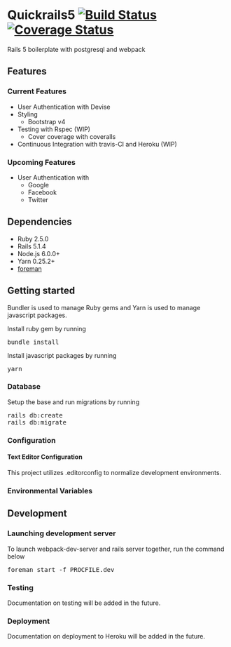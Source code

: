 # Quickrails5 [![Build Status](https://travis-ci.org/dnguyensr/quickrails5.svg?branch=master)](https://travis-ci.org/dnguyensr/quickrails5) [![Coverage Status](https://coveralls.io/repos/github/dnguyensr/quickrails5/badge.svg?branch=master)](https://coveralls.io/github/dnguyensr/quickrails5?branch=master)

Rails 5 boilerplate with postgresql and webpack

## Features

### Current Features

* User Authentication with Devise
* Styling
  * Bootstrap v4
* Testing with Rspec (WIP)
  * Cover coverage with coveralls
* Continuous Integration with travis-CI and Heroku (WIP)

### Upcoming Features

* User Authentication with
  * Google
  * Facebook
  * Twitter

## Dependencies

* Ruby 2.5.0
* Rails 5.1.4
* Node.js 6.0.0+
* Yarn 0.25.2+
* [foreman](https://github.com/ddollar/foreman)

## Getting started

Bundler is used to manage Ruby gems and Yarn is used to manage javascript packages.

Install ruby gem by running
<pre>
bundle install
</pre>

Install javascript packages by running
<pre>
yarn
</pre>

### Database

Setup the base and run migrations by running
<pre>
rails db:create
rails db:migrate
</pre>

### Configuration

#### Text Editor Configuration

This project utilizes .editorconfig to normalize development environments.

### Environmental Variables

## Development

### Launching development server

To launch webpack-dev-server and rails server together, run the command below
<pre>
foreman start -f PROCFILE.dev
</pre>

### Testing

Documentation on testing will be added in the future.

### Deployment

Documentation on deployment to Heroku will be added in the future.
